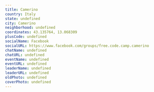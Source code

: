 ```yaml
---
title: Camerino
country: Italy
state: undefined
city: Camerino
neighborhood: undefined
coordinates: 43.135764, 13.068309
plusCode: undefined
socialName: Facebook
socialURL: https://www.facebook.com/groups/free.code.camp.camerino
chatName: undefined
chatURL: undefined
eventName: undefined
eventURL: undefined
leaderName: undefined
leaderURL: undefined
oldPhoto: undefined
coverPhoto: undefined
---
```

